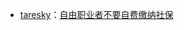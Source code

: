 - [taresky](https://x.com/taresky)：[自由职业者不要自费缴纳社保](https://x.com/taresky/status/1834819117259669526)